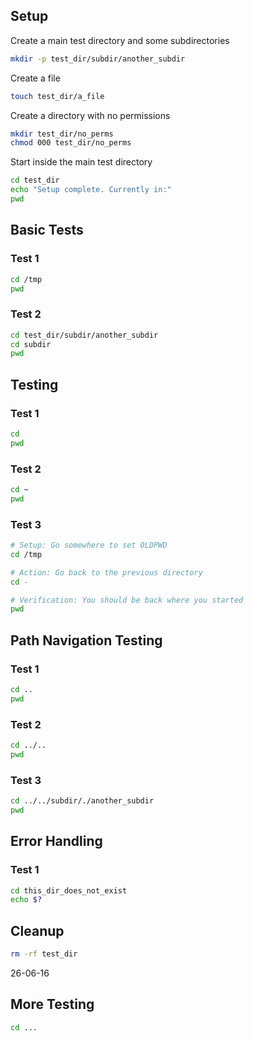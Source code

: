 
## Setup

Create a main test directory and some subdirectories

```bash
mkdir -p test_dir/subdir/another_subdir
```

Create a file

```bash
touch test_dir/a_file
```

Create a directory with no permissions

```bash
mkdir test_dir/no_perms
chmod 000 test_dir/no_perms
```

Start inside the main test directory

```bash
cd test_dir
echo "Setup complete. Currently in:"
pwd
```

## Basic Tests

### Test 1

```bash
cd /tmp
pwd
```

### Test 2

```bash
cd test_dir/subdir/another_subdir
cd subdir
pwd
```

## Testing

### Test 1

```bash
cd
pwd
```

### Test 2

```bash
cd ~
pwd
```

### Test 3

```bash
# Setup: Go somewhere to set OLDPWD
cd /tmp

# Action: Go back to the previous directory
cd -

# Verification: You should be back where you started
pwd
```

## Path Navigation Testing

### Test 1

```bash
cd ..
pwd
```

### Test 2

```bash
cd ../..
pwd
```

### Test 3

```bash
cd ../../subdir/./another_subdir
pwd
```

## Error Handling

### Test 1

```bash
cd this_dir_does_not_exist
echo $?
```

## Cleanup

```bash
rm -rf test_dir
```

26-06-16


## More Testing

```bash
cd ...
```
